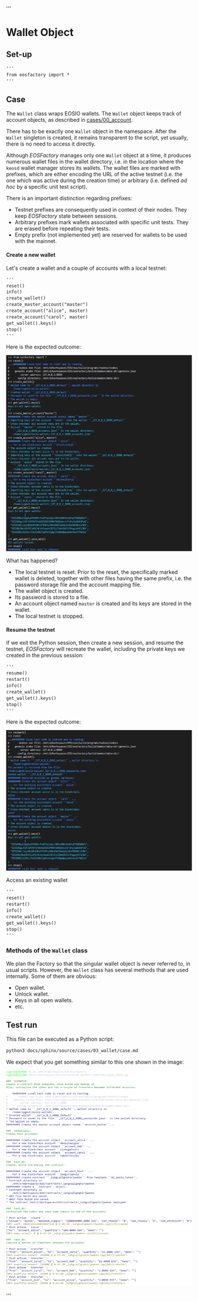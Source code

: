 '''
# Wallet Object


## Set-up

```md
'''
from eosfactory import *
'''
```

## Case

The `Wallet` class wraps EOSIO wallets. The `Wallet` object keeps track of account objects, as described in [cases/00_account](../cases/00_account/case.html).

There has to be exactly one `Wallet` object in the namespace. After the `Wallet` singleton is created, it remains transparent to the script, yet usually, there is no need to access it directly.

Although *EOSFactory* manages only one `Wallet` object at a time, it produces numerous wallet files in the wallet directory, i.e. in the location where the `keosd` wallet manager stores its wallets. The wallet files are marked with prefixes, which are either encoding the URL of the active testnet (i.e. the one which was active during the creation time) or arbitrary  (i.e. defined *ad hoc* by a specific unit test script).

There is an important distinction regarding prefixes:

* Testnet prefixes are consequently used in context of their nodes. They keep *EOSFactory* state between sessions.
* Arbitrary prefixes mark wallets associated with specific unit tests. They are erased before repeating their tests.
* Empty prefix (not implemented yet) are reserved for wallets to be used with the mainnet.

#### Create a new wallet

Let's create a wallet and a couple of accounts with a local testnet:

```md
'''
reset()
info()
create_wallet()
create_master_account("master")
create_account("alice", master)
create_account("carol", master)
get_wallet().keys()
stop()
'''
```

Here is the expected outcome:

![local_wallet](./img/01.png)

What has happened?

* The local testnet is reset. Prior to the reset, the specifically marked wallet is deleted, together with other files having the same prefix, i.e. the password storage file and the account mapping file.
* The wallet object is created.
* Its password is stored to a file.
* An account object named `master` is created and its keys are stored in the wallet.
* The local testnet is stopped.

#### Resume the testnet

If we exit the Python session, then create a new session, and resume the testnet, *EOSFactory* will recreate the wallet, including the private keys we created in the previous session:

```md
'''
resume()
restart()
info()
create_wallet()
get_wallet().keys()
stop()
'''
```

Here is the expected outcome:

![local_wallet_reopen](./img/02.png)

Access an existing wallet

```md
'''
reset()
restart()
info()
create_wallet()
get_wallet().keys()
stop()
'''
```

### Methods of the `Wallet` class

We plan the Factory so that the singular wallet object is never referred to, in usual scripts. However, the `Wallet` class has several methods that are used internally. Some of them are obvious:

* Open wallet.
* Unlock wallet.
* Keys in all open wallets.
* etc.

## Test run

This file can be executed as a Python script:

```md
python3 docs/sphinx/source/cases/03_wallet/case.md
```
We expect that you get something similar to this one shown in the image:

![local_wallet](./img/Untitled2.png)

'''